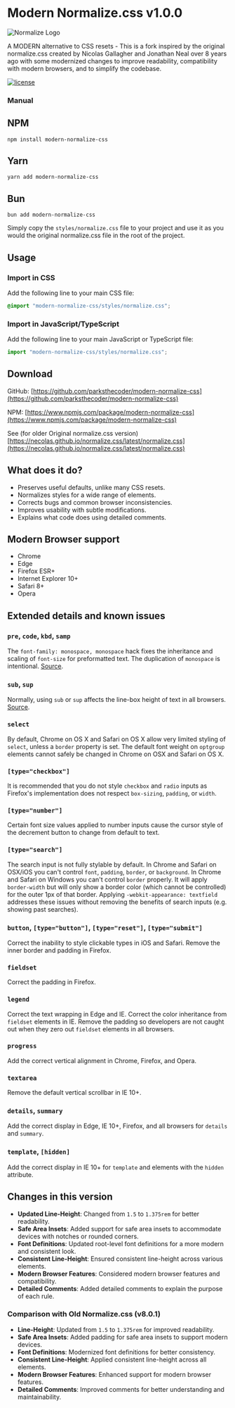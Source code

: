 # Modern Normalize.css v1.0.0

![Normalize Logo](https://necolas.github.io/normalize.css/logo.svg)

A MODERN alternative to CSS resets - This is a fork inspired by the original normalize.css created by Nicolas Gallagher and Jonathan Neal over 8 years ago with some modernized changes to improve readability, compatibility with modern browsers, and to simplify the codebase.

[![license](https://img.shields.io/npm/l/normalize.css.svg)](https://github.com/necolas/normalize.css/blob/master/LICENSE.md)

### Manual

## NPM

```
npm install modern-normalize-css
```

## Yarn

```
yarn add modern-normalize-css
```

## Bun

```
bun add modern-normalize-css
```
Simply copy the `styles/normalize.css` file to your project and use it as you would the original normalize.css file in the root of the project.

## Usage

### Import in CSS

Add the following line to your main CSS file:

```css
@import "modern-normalize-css/styles/normalize.css";
```

### Import in JavaScript/TypeScript

Add the following line to your main JavaScript or TypeScript file:

```js
import "modern-normalize-css/styles/normalize.css";
```

## Download

GitHub: [https://github.com/parksthecoder/modern-normalize-css](https://github.com/parksthecoder/modern-normalize-css)

NPM: [https://www.npmjs.com/package/modern-normalize-css](https://www.npmjs.com/package/modern-normalize-css)

See (for older Original normalize.css version) [https://necolas.github.io/normalize.css/latest/normalize.css](https://necolas.github.io/normalize.css/latest/normalize.css)

## What does it do?

- Preserves useful defaults, unlike many CSS resets.
- Normalizes styles for a wide range of elements.
- Corrects bugs and common browser inconsistencies.
- Improves usability with subtle modifications.
- Explains what code does using detailed comments.

## Modern Browser support

- Chrome
- Edge
- Firefox ESR+
- Internet Explorer 10+
- Safari 8+
- Opera

## Extended details and known issues

### `pre`, `code`, `kbd`, `samp`

The `font-family: monospace, monospace` hack fixes the inheritance and scaling of `font-size` for preformatted text. The duplication of `monospace` is intentional. [Source](https://github.com/necolas/normalize.css/blob/master/normalize.css#L102).

### `sub`, `sup`

Normally, using `sub` or `sup` affects the line-box height of text in all browsers. [Source](https://github.com/necolas/normalize.css/blob/master/normalize.css#L146).

### `select`

By default, Chrome on OS X and Safari on OS X allow very limited styling of `select`, unless a `border` property is set. The default font weight on `optgroup` elements cannot safely be changed in Chrome on OSX and Safari on OS X.

### `[type="checkbox"]`

It is recommended that you do not style `checkbox` and `radio` inputs as Firefox's implementation does not respect `box-sizing`, `padding`, or `width`.

### `[type="number"]`

Certain font size values applied to number inputs cause the cursor style of the decrement button to change from default to text.

### `[type="search"]`

The search input is not fully stylable by default. In Chrome and Safari on OSX/iOS you can't control `font`, `padding`, `border`, or `background`. In Chrome and Safari on Windows you can't control `border` properly. It will apply `border-width` but will only show a border color (which cannot be controlled) for the outer 1px of that border. Applying `-webkit-appearance: textfield` addresses these issues without removing the benefits of search inputs (e.g. showing past searches).

### `button`, `[type="button"]`, `[type="reset"]`, `[type="submit"]`

Correct the inability to style clickable types in iOS and Safari. Remove the inner border and padding in Firefox.

### `fieldset`

Correct the padding in Firefox.

### `legend`

Correct the text wrapping in Edge and IE. Correct the color inheritance from `fieldset` elements in IE. Remove the padding so developers are not caught out when they zero out `fieldset` elements in all browsers.

### `progress`

Add the correct vertical alignment in Chrome, Firefox, and Opera.

### `textarea`

Remove the default vertical scrollbar in IE 10+.

### `details`, `summary`

Add the correct display in Edge, IE 10+, Firefox, and all browsers for `details` and `summary`.

### `template`, `[hidden]`

Add the correct display in IE 10+ for `template` and elements with the `hidden` attribute.

## Changes in this version

- **Updated Line-Height**: Changed from `1.5` to `1.375rem` for better readability.
- **Safe Area Insets**: Added support for safe area insets to accommodate devices with notches or rounded corners.
- **Font Definitions**: Updated root-level font definitions for a more modern and consistent look.
- **Consistent Line-Height**: Ensured consistent line-height across various elements.
- **Modern Browser Features**: Considered modern browser features and compatibility.
- **Detailed Comments**: Added detailed comments to explain the purpose of each rule.

### Comparison with Old Normalize.css (v8.0.1)

- **Line-Height**: Updated from `1.5` to `1.375rem` for improved readability.
- **Safe Area Insets**: Added padding for safe area insets to support modern devices.
- **Font Definitions**: Modernized font definitions for better consistency.
- **Consistent Line-Height**: Applied consistent line-height across all elements.
- **Modern Browser Features**: Enhanced support for modern browser features.
- **Detailed Comments**: Improved comments for better understanding and maintainability.